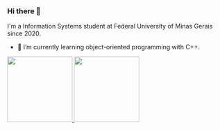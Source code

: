 ### Hi there 👋

I'm a Information Systems student at Federal University of Minas Gerais since 2020. 

- 🌱 I’m currently learning object-oriented programming with C++.

 <!-- GITHUB STATS -->
 <gitStats align="center" style="display: flex">
  <a href = "https://github.com/bruna-adias">
    <img height ="150em" src = "https://github-readme-stats.vercel.app/api?username=bruna-adias&show_icons=true&theme=dracula&hide=stars,issues" />
    <img height="150em" src="https://github-readme-stats.vercel.app/api/top-langs/?username=bruna-adias&show_icons=true&theme=dracula&hide=stars,issues" />
  </a>
 </gitStats>

<!--
**bruna-adias/bruna-adias** is a ✨ _special_ ✨ repository because its `README.md` (this file) appears on your GitHub profile.

Here are some ideas to get you started:

- 🔭 I’m currently working on ...
- 🌱 I’m currently learning ...
- 👯 I’m looking to collaborate on ...
- 🤔 I’m looking for help with ...
- 💬 Ask me about ...
- 📫 How to reach me: ...
- 😄 Pronouns: ...
- ⚡ Fun fact: ...
-->
